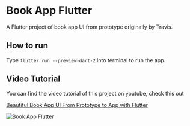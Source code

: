 # Book App Flutter

A Flutter project of book app UI from prototype originally by Travis.

## How to run

Type `flutter run --preview-dart-2` into terminal to run the app.

## Video Tutorial

You can find the video tutorial of this project on youtube, check this out

[Beautiful Book App UI From Prototype to App with Flutter](https://youtu.be/vyugtXBUaCU) 

![Book App Flutter](https://raw.githubusercontent.com/putraxor/flutter-book-app/master/art/thumbnail.png)
